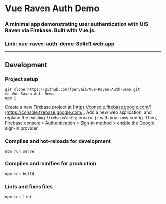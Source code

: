 # Vue Raven Auth Demo

### A minimal app demonstrating user authentication with UIS Raven via Firebase. Built with Vue.js.

### Link: [vue-raven-auth-demo-8d4d1.web.app](vue-raven-auth-demo-8d4d1.web.app)

---

## Development

### Project setup
```
git clone https://github.com/fpervaiz/Vue-Raven-Auth-Demo.git
cd Vue-Raven-Auth-Demo
npm i
```

Create a new Firebase project at [https://console.firebase.google.com/](https://console.firebase.google.com/). Add a new web application, and replace the existing `firebaseConfig` in `main.js` with your new config. Then, Firebase console > Authentication > Sign-in method > enable the Google sign-in provider.

### Compiles and hot-reloads for development
```
npm run serve
```

### Compiles and minifies for production
```
npm run build
```

### Lints and fixes files
```
npm run lint
```